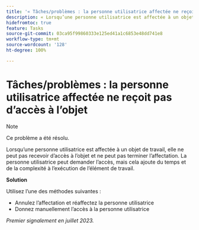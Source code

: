 ```yaml
---
title: '« Tâches/problèmes : la personne utilisatrice affectée ne reçoit pas d’accès à l’objet »'
description: « Lorsqu’une personne utilisatrice est affectée à un objet de travail, elle ne peut pas recevoir d’accès à l’objet et ne peut pas terminer l’affectation. La personne utilisatrice peut demander l’accès, mais cela ajoute du temps et de la complexité à l’exécution de l’élément de travail. »
hidefromtoc: true
feature: Tasks
source-git-commit: 03ca95f99860333e125ed41a1c6853e48dd741e8
workflow-type: tm+mt
source-wordcount: '128'
ht-degree: 100%

---
```



# Tâches/problèmes : la personne utilisatrice affectée ne reçoit pas d’accès à l’objet

>[!NOTE]
>
>Ce problème a été résolu.

Lorsqu’une personne utilisatrice est affectée à un objet de travail, elle ne peut pas recevoir d’accès à l’objet et ne peut pas terminer l’affectation. La personne utilisatrice peut demander l’accès, mais cela ajoute du temps et de la complexité à l’exécution de l’élément de travail.

**Solution**

Utilisez l’une des méthodes suivantes :

* Annulez l’affectation et réaffectez la personne utilisatrice
* Donnez manuellement l’accès à la personne utilisatrice

_Premier signalement en juillet 2023._
